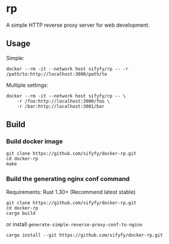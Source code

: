 # rp

A simple HTTP reverse proxy server for web development.

## Usage

Simple:

~~~~shell
docker --rm -it --network host sifyfy/rp -- -r /path/to:http://localhost:3000/path/to
~~~~

Multiple settings:

~~~~shell
docker --rm -it --network host sifyfy/rp -- \
    -r /foo:http://localhost:3000/foo \
    -r /bar:http://localhost:3001/bar
~~~~

## Build

### Build docker image

~~~~shell
git clone https://github.com/sifyfy/docker-rp.git
cd docker-rp
make
~~~~

### Build the generating nginx conf command

Requirements: Rust 1.30+ (Recommend latest stable)

~~~~shell
git clone https://github.com/sifyfy/docker-rp.git
cd docker-rp
cargo build
~~~~

or install `generate-simple-reverse-proxy-conf-to-nginx`

~~~~shell
cargo install --git https://github.com/sifyfy/docker-rp.git
~~~~
